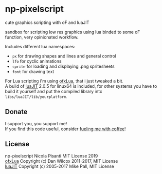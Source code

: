 np-pixelscript
=====================================
cute graphics scripting with oF and luaJIT

sandbox for scripting low res graphics using lua binded to some oF function, very opinionated workflow. 

Includes different lua namespaces:

- `px` for drawing shapes and lines and general control 
- `lfo` for cyclic animations 
- `sprite` for loading and displaying .png spritesheets
- `font` for drawing text

For Lua scripting i'm using [ofxLua](https://github.com/danomatika/ofxLua), that i just tweaked a bit.    
A build of [luaJIT](http://luajit.org/) 2.0.5 for linux64 is included, for other systems you have to build it yourself and put the compiled library into `libs/luaJIT/lib/yourplatform`.

Donate
------------ 
I support you, you support me!    
If you find this code useful, consider [fueling me with coffee](https://ko-fi.com/npisanti)!

License
------------
np-pixelscript Nicola Pisanti MIT License 2019   
[ofxLua](https://github.com/danomatika/ofxLua) Copyright (c) Dan Wilcox 2011-2017, MIT License   
[luaJIT](http://luajit.org/) Copyright (c) 2005-2017 Mike Pall, MIT License
